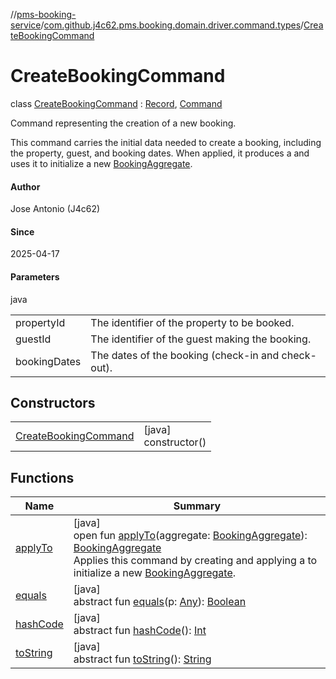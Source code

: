 //[pms-booking-service](../../../index.md)/[com.github.j4c62.pms.booking.domain.driver.command.types](../index.md)/[CreateBookingCommand](index.md)

# CreateBookingCommand

class [CreateBookingCommand](index.md) : [Record](https://docs.oracle.com/en/java/javase/23/docs/api/java.base/java/lang/Record.html), [Command](../../com.github.j4c62.pms.booking.domain.driver.command/-command/index.md)

Command representing the creation of a new booking. 

This command carries the initial data needed to create a booking, including the property, guest, and booking dates. When applied, it produces a  and uses it to initialize a new [BookingAggregate](../../com.github.j4c62.pms.booking.domain.aggregate/-booking-aggregate/index.md).

#### Author

Jose Antonio (J4c62)

#### Since

2025-04-17

#### Parameters

java

| | |
|---|---|
| propertyId | The identifier of the property to be booked. |
| guestId | The identifier of the guest making the booking. |
| bookingDates | The dates of the booking (check-in and check-out). |

## Constructors

| | |
|---|---|
| [CreateBookingCommand](-create-booking-command.md) | [java]<br>constructor() |

## Functions

| Name | Summary |
|---|---|
| [applyTo](apply-to.md) | [java]<br>open fun [applyTo](apply-to.md)(aggregate: [BookingAggregate](../../com.github.j4c62.pms.booking.domain.aggregate/-booking-aggregate/index.md)): [BookingAggregate](../../com.github.j4c62.pms.booking.domain.aggregate/-booking-aggregate/index.md)<br>Applies this command by creating and applying a  to initialize a new [BookingAggregate](../../com.github.j4c62.pms.booking.domain.aggregate/-booking-aggregate/index.md). |
| [equals](../../com.github.j4c62.pms.booking.domain.aggregate/-booking-aggregate/index.md#-1797860926%2FFunctions%2F-1170581573) | [java]<br>abstract fun [equals](../../com.github.j4c62.pms.booking.domain.aggregate/-booking-aggregate/index.md#-1797860926%2FFunctions%2F-1170581573)(p: [Any](https://kotlinlang.org/api/core/kotlin-stdlib/kotlin/-any/index.html)): [Boolean](https://kotlinlang.org/api/core/kotlin-stdlib/kotlin/-boolean/index.html) |
| [hashCode](../../com.github.j4c62.pms.booking.domain.aggregate/-booking-aggregate/index.md#1761002009%2FFunctions%2F-1170581573) | [java]<br>abstract fun [hashCode](../../com.github.j4c62.pms.booking.domain.aggregate/-booking-aggregate/index.md#1761002009%2FFunctions%2F-1170581573)(): [Int](https://kotlinlang.org/api/core/kotlin-stdlib/kotlin/-int/index.html) |
| [toString](../../com.github.j4c62.pms.booking.domain.aggregate/-booking-aggregate/index.md#1582835944%2FFunctions%2F-1170581573) | [java]<br>abstract fun [toString](../../com.github.j4c62.pms.booking.domain.aggregate/-booking-aggregate/index.md#1582835944%2FFunctions%2F-1170581573)(): [String](https://docs.oracle.com/en/java/javase/23/docs/api/java.base/java/lang/String.html) |